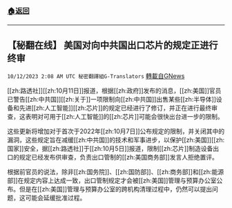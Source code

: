 ###  [:house:返回](README.md)
---


## 【秘翻在线】  美国对向中共国出口芯片的规定正进行终审
`10/12/2023 2:08 AM UTC 秘密翻譯組G-Translators` [轉載自GNews](https://gnews.org/articles/1821761)

         

[[zh:路透社]][[zh:10月11日]]报道，根据[[zh:政府]]发布的消息，[[zh:美国]]官员已警告[[zh:中共国]][[zh:关于]]一项限制向[[zh:中共国]]出售某些[[zh:半导体]]设备和先进[[zh:人工智能]][[zh:芯片]]的规定已经进行了修订，并正在进行最终审查，这表明对可用于[[zh:人工智能]]的[[zh:芯片]]可能会很快出台进一步的限制。

这些更新将增加对于首次于2022年[[zh:10月7日]]公布规定的限制，并关闭其中的漏洞，这些规定旨在减缓[[zh:中共国]]的技术和军事进步，以保护[[zh:美国]][[zh:国家]]安全，据[[zh:路透社]]于[[zh:10月5日]]报道，限制[[zh:芯片]]制造设备出口的规定已经发布供审查，负责出口管制的[[zh:美国商务部]]发言人拒绝置评。

根据前官员的说法，除非[[zh:国务院]]、[[zh:国防部]]、[[zh:商务部]]和[[zh:能源部]]在规定内容上达成一致，出口管制规定才会被[[zh:美国]]管理与预算办公室公布。但是在[[zh:美国]]管理与预算办公室的跨机构清理过程中，仍然可以提出问题，这可能会延缓批准过程。
